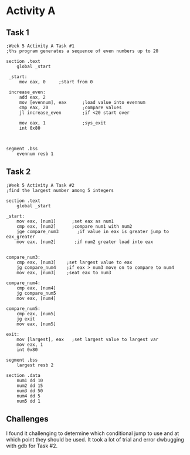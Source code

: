 # Activity A

## Task 1
```
;Week 5 Activity A Task #1
;ths program generates a sequence of even numbers up to 20

section .text
    global _start

 _start:
     mov eax, 0     ;start from 0

 increase_even:
     add eax, 2
     mov [evennum], eax      ;load value into evennum
     cmp eax, 20             ;compare values
     jl increase_even        ;if <20 start over

     mov eax, 1              ;sys_exit
     int 0x80



segment .bss
    evennum resb 1

```

## Task 2

```
;Week 5 Activity A Task #2
;find the largest number among 5 integers

section .text
    global _start

_start:
    mov eax, [num1]      ;set eax as num1
    cmp eax, [num2]      ;compare num1 with num2
    jge compare_num3       ;if value in eax is greater jump to eax_greater
    mov eax, [num2]       ;if num2 greater load into eax


compare_num3:
    cmp eax, [num3]    ;set largest value to eax
    jg compare_num4    ;if eax > num3 move on to compare to num4
    mov eax, [num3]    ;seat eax to num3

compare_num4:
    cmp eax, [num4]
    jg compare_num5
    mov eax, [num4]

compare_num5:
    cmp eax, [num5]
    jg exit
    mov eax, [num5]

exit:
    mov [largest], eax   ;set largest value to largest var
    mov eax, 1
    int 0x80

segment .bss
    largest resb 2

section .data
    num1 dd 10
    num2 dd 15
    num3 dd 50
    num4 dd 5
    num5 dd 1

```

## Challenges
I found it challenging to determine which conditional jump to use and at which point they should be used. It took a lot of trial and error dwbugging with gdb for Task #2.
